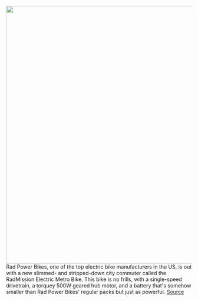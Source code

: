 <img src='https://cdn.vox-cdn.com/thumbor/emiBB4mZkLXVa8lHQIiqL45x0D0=/0x0:1500x1000/1200x800/filters:focal(630x380:870x620)/cdn.vox-cdn.com/uploads/chorus_image/image/66968384/RadMission_8.0.jpg' width='700px' /><br/>
Rad Power Bikes, one of the top electric bike manufacturers in the US, is out with a new slimmed- and stripped-down city commuter called the RadMission Electric Metro Bike. This bike is no frills, with a single-speed drivetrain, a torquey 500W geared hub motor, and a battery that's somehow smaller than Rad Power Bikes' regular packs but just as powerful.
<a href='https://www.theverge.com/21299601/rad-power-bike-radmission-electric-bike-ebike-price-specs'> Source <a/>